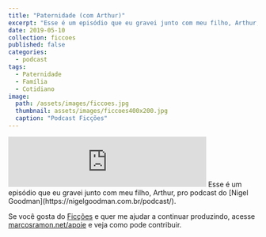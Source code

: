 ```yaml
---
title: "Paternidade (com Arthur)"
excerpt: "Esse é um episódio que eu gravei junto com meu filho, Arthur, pro podcast do Nigel Goodman."
date: 2019-05-10
collection: ficcoes
published: false
categories:
  - podcast
tags: 
  - Paternidade
  - Família
  - Cotidiano
image: 
  path: /assets/images/ficcoes.jpg
  thumbnail: assets/images/ficcoes400x200.jpg
  caption: "Podcast Ficções"
---
```


<iframe src="https://anchor.fm/podcastficcoes/embed/episodes/S-o-presente-existe-e401ld" height="102px" width="400px" frameborder="0" scrolling="no"></iframe>
Esse é um episódio que eu gravei junto com meu filho, Arthur, pro podcast do [Nigel Goodman](https://nigelgoodman.com.br/podcast/).
 
Se você gosta do [Ficções](https://marcosramon.net/ficcoes/) e quer me ajudar a continuar produzindo, acesse [marcosramon.net/apoie](https://marcosramon.net/apoie/) e veja como pode contribuir. 
